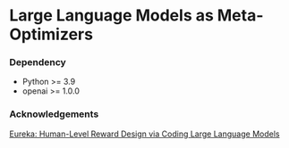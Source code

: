 # Large Language Models as Meta-Optimizers



### Dependency

- Python >= 3.9
- openai >= 1.0.0

### Acknowledgements

[Eureka: Human-Level Reward Design via Coding Large Language Models](https://github.com/eureka-research/Eureka)